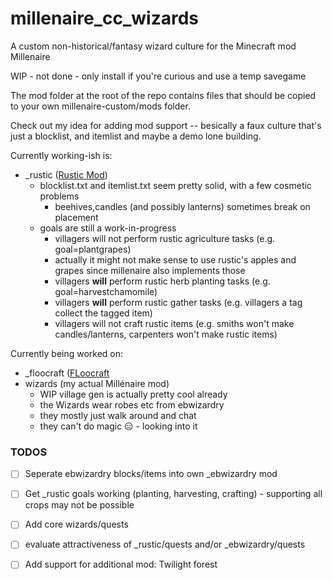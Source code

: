 # millenaire_cc_wizards
A custom non-historical/fantasy wizard culture for the Minecraft mod Millenaire

WIP - not done - only install if you're curious and use a temp savegame

The mod folder at the root of the repo contains files that should be copied to your own millenaire-custom/mods folder.

Check out my idea for adding mod support -- besically a faux culture that's just a blocklist, and itemlist and maybe a demo lone building. 

  Currently working-ish is: 
  * _rustic ([Rustic Mod](https://github.com/the-realest-stu/Rustic/wiki))
      * blocklist.txt and itemlist.txt seem pretty solid, with a few cosmetic problems
          * beehives,candles (and possibly lanterns)  sometimes break on placement
      * goals are still a work-in-progress
          * villagers will not perform rustic agriculture tasks (e.g.  goal=plantgrapes)
          * actually it might not make sense to use rustic's apples and grapes since millenaire also implements those
          * villagers **will** perform rustic herb planting tasks (e.g.  goal=harvestchamomile)
          * villagers **will** perform rustic gather tasks (e.g. villagers a tag collect the tagged item)
          * villagers will not craft rustic items (e.g. smiths won't make candles/lanterns, carpenters won't make rustic items)
  
  Currently being worked on:
  * _floocraft ([FLoocraft](https://minecraft.curseforge.com/projects/floocraft)
  * wizards (my actual Millénaire mod)
      * WIP village gen is actually pretty cool already
      * the Wizards wear robes etc from ebwizardry
      * they mostly just walk around and chat
      * they can't do magic :expressionless: - looking into it

### TODOS

- [ ] Seperate ebwizardry blocks/items into own \_ebwizardry mod 

- [ ] Get \_rustic goals working (planting, harvesting, crafting) - supporting all crops may not be possible

- [ ] Add core wizards/quests

- [ ] evaluate attractiveness of \_rustic/quests and/or \_ebwizardry/quests 

- [ ] Add support for additional mod: Twilight forest


